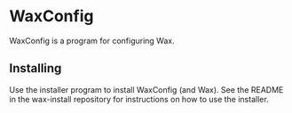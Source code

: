# WaxConfig

WaxConfig is a program for configuring Wax.

## Installing

Use the installer program to install WaxConfig (and Wax). See the README in the wax-install repository for instructions on how to use the installer.
